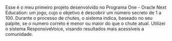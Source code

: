 Esse é o meu primeiro projeto desenvolvido no Programa One - Oracle Next Education: um jogo, cujo o objetivo é descobrir um número secreto de 1 a 100. Durante o processo de chutes, o sistema indica, baseado no seu palpite, se o numero correto é menor ou maior do que o chute atual. Utilizei o sistema ResponsiveVoice, visando resultados mais acessíveis a comunidade.
